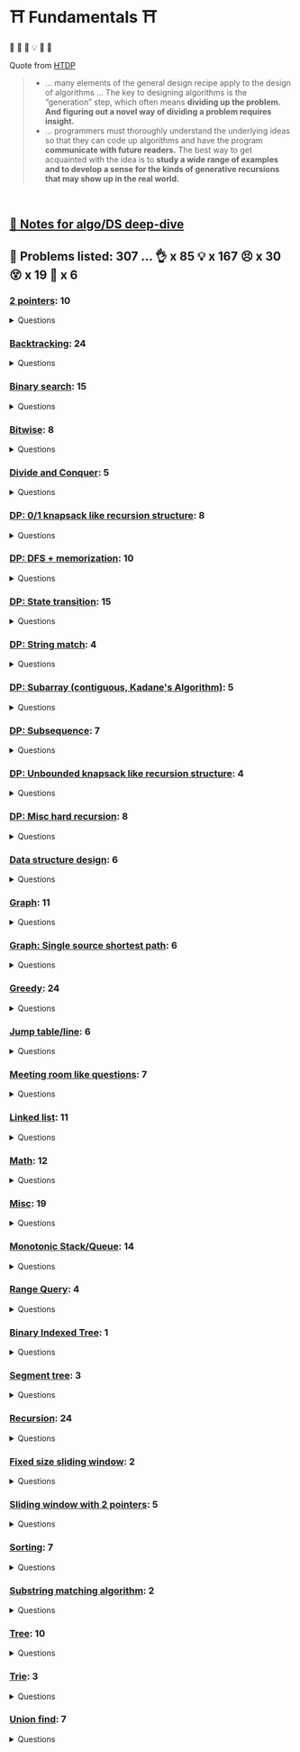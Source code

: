 # :shinto_shrine: Fundamentals :shinto_shrine:

:frog: :thinking: :exploding_head: :bulb: :star_struck: :sunrise:

Quote from [HTDP](https://htdp.org/)
> * ... many elements of the general design recipe apply to the design of algorithms ... The key to designing algorithms is the “generation” step, which often means **dividing up the problem. And figuring out a novel way of dividing a problem requires insight.**
> * ... programmers must thoroughly understand the underlying ideas so that they can code up algorithms and have the program **communicate with future readers.** The best way to get acquainted with the idea is to **study a wide range of examples and to develop a sense for the kinds of generative recursions that may show up in the real world.**

<br/>

## [:book: Notes for algo/DS deep-dive](_notes/README.md)

## :thinking: Problems listed: 307 ... :ok_hand: x 85 :bulb: x 167 :persevere: x 30 :dizzy_face: x 19 :exploding_head: x 6



### [2 pointers](problem_sets/2_ptrs/README.md): 10

<details><summary>Questions</summary>


  
  - :ok_hand: 946. Validate Stack Sequences
  

  
  - :ok_hand: 2390. Removing Stars From a String
  

  
  - :ok_hand: 1047. Remove All Adjacent Duplicates In String
  

  
  - :ok_hand: 151. Reverse Words in a String
  

  
  - :bulb: 16. 3Sum Closest
  

  
  - :bulb: 1498. Number of Subsequences That Satisfy the Given Sum Condition
  

  
  - :bulb: 11. Container With Most Water
  

  
  - :bulb: 1295. Find Median from Data Stream
  

  
  - :persevere: 777. Swap Adjacent in LR String
  

  
  - :persevere: 838. Push Dominoes
  

  
  ## Subarray sliding window algorithm
  

  
  ## Circular sort
  

  
  ## Quick select
  


</details>



### [Backtracking](problem_sets/backtracking/README.md): 24

<details><summary>Questions</summary>


  
  ## State walking
  

  
  - :ok_hand: 39. Combination Sum
  

  
  - :ok_hand: 131. Palindrome Partitioning
  

  
  - :bulb: 93. Restore IP Addresses
  

  
  - :bulb: 31. Next Permutation
  

  
  - :bulb: 491. Non-decreasing Subsequences
  

  
  - :bulb: 473. Matchsticks to Square
  

  
  - :bulb: 410. Split Array Largest Sum
  

  
  - :bulb: 465. Optimal Account Balancing
  

  
  - :bulb: 2477. Minimum Fuel Cost to Report to the Capital
  

  
  - :bulb: 1088. Confusing Number II
  

  
  ## Grid walking
  

  
  - :ok_hand: 490. The Maze
  

  
  - :bulb: 1254. Number of Closed Islands
  

  
  - :bulb: 489. Robot Room Cleaner
  

  
  - :bulb: 417. Pacific Atlantic Water Flow
  

  
  - :persevere: 1293. Shortest Path in a Grid with Obstacles Elimination
  

  
  ## BFS
  

  
  - :ok_hand: 841. Keys and Rooms
  

  
  - :ok_hand: 1345. Jump Game IV
  

  
  - :ok_hand: 1091. Shortest Path in Binary Matrix
  

  
  - :bulb: 662. Maximum Width of Binary Tree
  

  
  - :bulb: 1926. Nearest Exit from Entrance in Maze
  

  
  - :bulb: 1129. Shortest Path with Alternating Colors
  

  
  - :bulb: 934. Shortest Bridge
  

  
  ## BFS from multiple points
  

  
  - :bulb: 1162. As Far from Land as Possible
  

  
  ## Backtracking the BFS path
  

  
  - :persevere: 126. Word Ladder II
  

  
  ## [Backtracking with binary search](../binary_search/README.md#backtracking-x-binary-search)
  


</details>



### [Binary search](problem_sets/binary_search/README.md): 15

<details><summary>Questions</summary>


  
  - :ok_hand: 1011. Capacity To Ship Packages Within D Days
  

  
  - :ok_hand: 2389. Longest Subsequence With Limited Sum
  

  
  - :ok_hand: 74. Search a 2D Matrix
  

  
  - :ok_hand: 2187. Minimum Time to Complete Trips
  

  
  - :bulb: 34. Find First and Last Position of Element in Sorted Array
  

  
  - :bulb: 33. Search in Rotated Sorted Array
  

  
  - :bulb: 81. Search in Rotated Sorted Array II
  

  
  - :bulb: 2439. Minimize Maximum of Array
  

  
  - :persevere: 658. Find K Closest Elements
  

  
  - :persevere: 378. Kth Smallest Element in a Sorted Matrix
  

  
  - :dizzy_face: 4. Median of Two Sorted Arrays
  

  
  ## Backtracking x Binary search
  

  
  - :persevere: 1102. Path With Maximum Minimum Value
  

  
  - :dizzy_face: 410. Split Array Largest Sum
  

  
  ## Interval related questions
  

  
  - :ok_hand: 729. My Calendar I
  

  
  - :bulb: 715. Range Module
  


</details>



### [Bitwise](problem_sets/bitwise/README.md): 8

<details><summary>Questions</summary>


  
  ## [Two's complement](../../_notes/bitwise.md#twos-complement)
  

  
  - :bulb: 371. Sum of Two Integers
  

  
  ## basic operations
  

  
  - :ok_hand: 190. Reverse Bits
  

  
  - :ok_hand: 338. Counting Bits
  

  
  ## xor: `a^a = 0; b^0 = b; b^a^a = b`
  

  
  - :ok_hand: 268. Missing Number
  

  
  - :ok_hand: 645. Set Mismatch
  

  
  ## `odd ^ 1 == odd - 1`, `even ^ 1 == even + 1`
  

  
  - :persevere: 540. Single Element in a Sorted Array
  

  
  ## Reset the last set bit: `x & (x - 1)`
  

  
  - :ok_hand: 268. Missing Number
  

  
  ## Detect power of 2: `(x & (x - 1) == 0)`
  

  
  - :ok_hand: 1680. Concatenation of Consecutive Binary Numbers
  


</details>



### [Divide and Conquer](problem_sets/divide_and_conquer/README.md): 5

<details><summary>Questions</summary>


  
  - :ok_hand: 823. Binary Trees With Factors
  

  
  - :bulb: 109. Convert Sorted List to Binary Search Tree
  

  
  - :bulb: 23. Merge k Sorted Lists
  

  
  - :bulb: 889. Construct Binary Tree from Preorder and Postorder Traversal
  

  
  - :persevere: 894. All Possible Full Binary Trees
  


</details>



### [DP: 0/1 knapsack like recursion structure](problem_sets/dp/dp_01_knapsack/README.md): 8

<details><summary>Questions</summary>


  
  - :bulb: 474. Ones and Zeroes
  

  
  - :bulb: 416. Partition Equal Subset Sum
  

  
  - :bulb: 115. Distinct Subsequences
  

  
  - :bulb: 1235. Maximum Profit in Job Scheduling
  

  
  - :bulb: 2218. Maximum Value of K Coins From Piles
  

  
  - :bulb: 1639. Number of Ways to Form a Target String Given a Dictionary
  

  
  - :persevere: 879. Profitable Schemes
  

  
  - :persevere: 494. Target Sum
  


</details>



### [DP: DFS + memorization](problem_sets/dp/dp_dfs_memorization/README.md): 10

<details><summary>Questions</summary>


  
  - :ok_hand: 931. Minimum Falling Path Sum
  

  
  - :ok_hand: 576. Out of Boundary Paths
  

  
  - :bulb: 1770. Maximum Score from Performing Multiplication Operations
  

  
  - :bulb: 494. Target Sum
  

  
  - :bulb: 871. Minimum Number of Refueling Stops
  

  
  - :bulb: 1473. Paint House III
  

  
  ## [:persevere: 1547. Minimum Cost to Cut a Stick
  

  
  - :persevere: 1140. Stone Game II
  

  
  - :persevere: 1406. Stone Game III
  

  
  - :persevere: 1444. Number of Ways of Cutting a Pizza
  

  
  - :exploding_head: 1531. String Compression II
  


</details>



### [DP: State transition](problem_sets/dp/dp_state_transition/README.md): 15

<details><summary>Questions</summary>


  
  - :ok_hand: 198. House Robber
  

  
  - :ok_hand: 740. Delete and Earn
  

  
  - :ok_hand: 309. Best Time to Buy and Sell Stock with Cooldown
  

  
  - :ok_hand: 1220. Count Vowels Permutation
  

  
  - :ok_hand: 2466. Count Ways To Build Good Strings
  

  
  - :ok_hand: 1402. Reducing Dishes
  

  
  - :bulb: 983. Minimum Cost For Tickets
  

  
  - :bulb: 2140. Solving Questions With Brainpower
  

  
  - :bulb: 1416. Restore The Array
  

  
  - :bulb: 188. Best Time to Buy and Sell Stock IV
  

  
  - :bulb: 799. Champagne Tower
  

  
  - :bulb: 1335. Minimum Difficulty of a Job Schedule
  

  
  - :bulb: 1937. Maximum Number of Points with Cost
  

  
  - :dizzy_face: 790. Domino and Tromino Tiling
  

  
  - :exploding_head: 818. Race Car
  


</details>



### [DP: String match](problem_sets/dp/dp_string_match/README.md): 4

<details><summary>Questions</summary>


  
  - :bulb: 718. Maximum Length of Repeated Subarray
  

  
  - :bulb: 72. Edit Distance
  

  
  - :bulb: 1035. Uncrossed Lines
  

  
  - :dizzy_face: 87. Scramble String
  


</details>



### [DP: Subarray (contiguous, Kadane's Algorithm)](problem_sets/dp/dp_subarray_kadane/README.md): 5

<details><summary>Questions</summary>


  
  - :ok_hand: 53. Maximum Subarray
  

  
  - :bulb: 918. Maximum Sum Circular Subarray
  

  
  - :bulb: 363. Max Sum of Rectangle No Larger Than K
  

  
  - :bulb: 974. Subarray Sums Divisible by K
  

  
  - :dizzy_face: 2272. Substring With Largest Variance
  


</details>



### [DP: Subsequence](problem_sets/dp/dp_subseq/README.md): 7

<details><summary>Questions</summary>


  
  - :bulb: 1143. Longest Common Subsequence
  

  
  - :bulb: 1964. Find the Longest Valid Obstacle Course at Each Position
  

  
  - :bulb: 647. Palindromic Substrings
  

  
  - :bulb: 516. Longest Palindromic Subsequence
  

  
  - :bulb: 300. Longest Increasing Subsequence
  

  
  - :bulb: 1626. Best Team With No Conflicts
  

  
  - :bulb: 1130. Minimum Cost Tree From Leaf Values
  


</details>



### [DP: Unbounded knapsack like recursion structure](problem_sets/dp/dp_unbounded_knapsack/README.md): 4

<details><summary>Questions</summary>


  
  - :ok_hand: 377. Combination Sum IV
  

  
  - :bulb: 1155. Number of Dice Rolls With Target Sum
  

  
  - :bulb: 518. Coin Change II
  

  
  - :bulb: 91. Decode Ways
  


</details>



### [DP: Misc hard recursion](problem_sets/dp/dp_z_misc_hard_recursion/README.md): 8

<details><summary>Questions</summary>


  
  - :persevere: 1799. Maximize Score After N Operations
  

  
  - :persevere: 907. Sum of Subarray Minimums
  

  
  - :dizzy_face: 446. Arithmetic Slices II - Subsequence
  

  
  - :dizzy_face: 629. K Inverse Pairs Array
  

  
  - :dizzy_face: 837. New 21 Game
  

  
  - :exploding_head: 376. Wiggle Subsequence
  

  
  - :exploding_head: 465. Optimal Account Balancing
  

  
  ## Reroot technique with DP
  

  
  - :exploding_head: 834. Sum of Distances in Tree
  


</details>



### [Data structure design](problem_sets/ds_design/README.md): 6

<details><summary>Questions</summary>


  
  - :ok_hand: 232. Implement Queue using Stacks
  

  
  - :ok_hand: 380. Insert Delete GetRandom O(1)
  

  
  - :ok_hand: 692. Top K Frequent Words
  

  
  - :ok_hand: 2336. Smallest Number in Infinite Set
  

  
  - :bulb: 460. LFU Cache
  

  
  - :persevere: 146. LRU Cache
  


</details>



### [Graph](problem_sets/graph/README.md): 11

<details><summary>Questions</summary>


  
  - :ok_hand: 1557. Minimum Number of Vertices to Reach All Nodes
  

  
  ## Bipartite
  

  
  ## Solve bipartition with union-find
  

  
  - :bulb: 886. Possible Bipartition
  

  
  ## Solve bipartition with dfs validation
  

  
  - :bulb: 785. Is Graph Bipartite
  

  
  ## Model as graph
  

  
  - :bulb: 2101. Detonate the Maximum Bombs
  

  
  - :bulb: 2115. Find All Possible Recipes from Given Supplies
  

  
  - :dizzy_face: 1153. String Transforms Into Another String
  

  
  ## Connected component
  

  
  - :ok_hand: 2492. Minimum Score of a Path Between Two Cities
  

  
  - :bulb: 947. Most Stones Removed with Same Row or Column
  

  
  ## Use concept in Tarjan's SCC
  

  
  - :persevere: 2360. Longest Cycle in a Graph
  

  
  ## [Topological sort](../../_notes/graph/graph_topological_sort.md)
  

  
  - :bulb: 269. Alien Dictionary
  

  
  - :bulb: 1857. Largest Color Value in a Directed Graph
  


</details>



### [Graph: Single source shortest path](problem_sets/graph/graph_sssp/README.md): 6

<details><summary>Questions</summary>


  
  ## Dijkstra
  

  
  - :ok_hand: 743. Network Delay Time
  

  
  - :bulb: 787. Cheapest Flights Within K Stops
  

  
  ## Grid walking using Dijkstra, "Dijkstra's algorithm is BFS with a priority queue"
  

  
  - :bulb: 778. Swim in Rising Water
  

  
  - :bulb: 1102. Path With Maximum Minimum Value
  

  
  - :bulb: 1514. Path with Maximum Probability
  

  
  - :bulb: 1631. Path With Minimum Effort
  

  
  ## Bellmon-Ford Specific (e.g. contains negative cycle)
  


</details>



### [Greedy](problem_sets/greedy/README.md): 24

<details><summary>Questions</summary>


  
  - :ok_hand: 703. Kth Largest Element in a Stream
  

  
  - :ok_hand: 121. Best Time to Buy and Sell Stock
  

  
  - :ok_hand: 881. Boats to Save People
  

  
  - :ok_hand: 2178. Maximum Split of Positive Even Integers
  

  
  - :bulb: 134. Gas Station
  

  
  - :bulb: 763. Partition Labels
  

  
  - :bulb: 1414. Find the Minimum Number of Fibonacci Numbers Whose Sum Is K
  

  
  - :bulb: 316. Remove Duplicate Letters
  

  
  - :bulb: 659. Split Array into Consecutive Subsequences
  

  
  - :bulb: 936. Stamping The Sequence
  

  
  - :bulb: 1055. Shortest Way to Form String
  

  
  - :bulb: 135. Candy
  

  
  - :bulb: 1578. Minimum Time to Make Rope Colorful
  

  
  - :bulb: 406. Queue Reconstruction by Height
  

  
  - :bulb: 1383. Maximum Performance of a Team
  

  
  - :bulb: 871. Minimum Number of Refueling Stops
  

  
  - :bulb: 665. Non-decreasing Array
  

  
  - :bulb: 502. IPO
  

  
  - :bulb: 2136. Earliest Possible Day of Full Bloom
  

  
  - :bulb: 2542. Maximum Subsequence Score
  

  
  - :persevere: 1675. Minimize Deviation in Array
  

  
  - :persevere: 649. Dota2 Senate
  

  
  - :dizzy_face: 1354. Construct Target Array With Multiple Sums
  

  
  - :exploding_head: 218. The Skyline Problem
  


</details>



### [Jump table/line](problem_sets/greedy/jump_table/README.md): 6

<details><summary>Questions</summary>


  
  - :ok_hand: 452. Minimum Number of Arrows to Burst Balloons
  

  
  - :bulb: 45. Jump Game II
  

  
  - :bulb: 1024. Video Stitching
  

  
  - :bulb: 1326. Minimum Number of Taps to Open to Water a Garden
  

  
  - :bulb: 739. Daily Temperatures
  

  
  - :bulb: 1834. Single-Threaded CPU
  


</details>



### [Meeting room like questions](problem_sets/greedy/meeting_room_like/README.md): 7

<details><summary>Questions</summary>


  
  - :bulb: 56. Merge Intervals
  

  
  - :bulb: 352. Data Stream as Disjoint Intervals
  

  
  - :bulb: 759. Employee Free Time
  

  
  - :bulb: 57. Insert Interval
  

  
  - :bulb: 732. My Calendar III
  

  
  - :bulb: 630. Course Schedule III
  

  
  - :bulb: 2402. Meeting Rooms III
  


</details>



### [Linked list](problem_sets/linked_list/README.md): 11

<details><summary>Questions</summary>


  
  ## Basic operations on linked list
  

  
  - :ok_hand: 141. Linked List Cycle
  

  
  - :ok_hand: 142. Linked List Cycle II
  

  
  - :ok_hand: 206. Reverse Linked List
  

  
  - :ok_hand: 876. Middle of the Linked List
  

  
  - :ok_hand: 328. Odd Even Linked List
  

  
  - :ok_hand: 1721. Swapping Nodes in a Linked List
  

  
  ## [:bulb: 382. Linked List Random Node](https://leetcode.com/problems/linked-list-random-node)
  

  
  ## Composite operations on linked list
  

  
  - :bulb: 61. Rotate List
  

  
  - :bulb: 19. Remove Nth Node From End of List
  

  
  - :bulb: 92. Reverse Linked List II
  

  
  - :bulb: 234. Palindrome Linked List
  

  
  - :bulb: 445. Add Two Numbers II
  


</details>



### [Math](problem_sets/math/README.md): 12

<details><summary>Questions</summary>


  
  - :bulb: 319. Bulb Switcher
  

  
  - :bulb: 462. Minimum Moves to Equal Array Elements II
  

  
  - :bulb: 2244. Minimum Rounds to Complete All Tasks
  

  
  - :bulb: 1359. Count All Valid Pickup and Delivery Options
  

  
  - :bulb: 2348. Number of Zero-Filled Subarrays
  

  
  - :bulb: 1071. Greatest Common Divisor of Strings
  

  
  ## Geometry
  

  
  - :ok_hand: 593. Valid Square
  

  
  - :ok_hand: 478. Generate Random Point in a Circle
  

  
  - :bulb: 1610. Maximum Number of Visible Points
  

  
  - :bulb: 149. Max Points on a Line
  

  
  ## Fisher–Yates shuffle
  

  
  - :bulb: 384. Shuffle an Array
  

  
  ## Reservoir sampling
  

  
  - :bulb: 382. Linked List Random Node
  


</details>



### [Misc](problem_sets/misc/README.md): 19

<details><summary>Questions</summary>


  
  ## Good for practice
  

  
  - :ok_hand: 71. Simplify Path
  

  
  ## Great algo to do something
  

  
  - :ok_hand: 916. Word Subsets
  

  
  - :ok_hand: 334. Increasing Triplet Subsequence
  

  
  - :ok_hand: 249. Group Shifted Strings
  

  
  - :bulb: 1470. Shuffle the Array
  

  
  - :bulb: 189. Rotate Array
  

  
  - :bulb: 833. Find And Replace in String
  

  
  - :bulb: 1209. Remove All Adjacent Duplicates in String II
  

  
  - :persevere: 2444. Count Subarrays With Fixed Bounds
  

  
  - :dizzy_face: 2306. Naming a Company
  

  
  - :dizzy_face: 856. Score of Parentheses
  

  
  ## Nice implementation idea
  

  
  - :ok_hand: 1539. Kth Missing Positive Number
  

  
  - :ok_hand: 12. Integer to Roman
  

  
  - :ok_hand: 443. String Compression
  

  
  ## Hard indices manipulation
  

  
  - :bulb: 48. Rotate Image
  

  
  - :persevere: 6. Zigzag Conversion
  

  
  - :persevere: 835. Image Overlap
  

  
  ## Brainteaser
  

  
  - :bulb: 458. Poor Pigs
  

  
  - :dizzy_face: 932. Beautiful Array
  


</details>



### [Monotonic Stack/Queue](problem_sets/monotonic/README.md): 14

<details><summary>Questions</summary>


  
  - :bulb: 739. Daily Temperatures
  

  
  - :bulb: 496. Next Greater Element I
  

  
  - :bulb: 503. Next Greater Element II
  

  
  - :bulb: 556. Next Greater Element III
  

  
  - :bulb: 239. Sliding Window Maximum
  

  
  - :bulb: 1696. Jump Game VI
  

  
  - :bulb: 901. Online Stock Span
  

  
  - :bulb: 84. Largest Rectangle in Histogram
  

  
  - :bulb: 853. Car Fleet
  

  
  - :persevere: 2454. Next Greater Element IV
  

  
  - :persevere: 2289. Steps to Make Array Non-decreasing
  

  
  - :persevere: 907. Sum of Subarray Minimums
  

  
  - :dizzy_face: 1776. Car Fleet II
  

  
  - :dizzy_face: 1130. Minimum Cost Tree From Leaf Values
  


</details>



### [Range Query](problem_sets/range_query/README.md): 4

<details><summary>Questions</summary>


  
  ## Prefix sum
  

  
  - :ok_hand: 560. Subarray Sum Equals K
  

  
  - :bulb: 523. Continuous Subarray Sum
  

  
  - :bulb: 1664. Ways to Make a Fair Array
  

  
  ## The jump line method
  

  
  - :bulb: 2158. Amount of New Area Painted Each Day
  


</details>



### [Binary Indexed Tree](problem_sets/range_query/binary_indexed_tree/README.md): 1

<details><summary>Questions</summary>


  
  - :ok_hand: 307. Range Sum Query - Mutable
  


</details>



### [Segment tree](problem_sets/range_query/segment_tree/README.md): 3

<details><summary>Questions</summary>


  
  - :ok_hand: 307. Range Sum Query - Mutable
  

  
  - :bulb: 2158. Amount of New Area Painted Each Day
  

  
  - :dizzy_face: 315. Count of Smaller Numbers After Self
  


</details>



### [Recursion](problem_sets/recursion/README.md): 24

<details><summary>Questions</summary>


  
  - :ok_hand: 38. Count and Say
  

  
  - :ok_hand: 1026. Maximum Difference Between Node and Ancestor
  

  
  - :ok_hand: 669. Trim a Binary Search Tree
  

  
  - :ok_hand: 783. Minimum Distance Between BST Nodes
  

  
  - :ok_hand: 226. Invert Binary Tree
  

  
  - :ok_hand: 101. Symmetric Tree
  

  
  - :ok_hand: 814. Binary Tree Pruning
  

  
  - :ok_hand: 129. Sum Root to Leaf Numbers
  

  
  - :ok_hand: 1443. Minimum Time to Collect All Apples in a Tree
  

  
  - :bulb: 236. Lowest Common Ancestor of a Binary Tree
  

  
  - :bulb: 105. Construct Binary Tree from Preorder and Inorder Traversal
  

  
  - :bulb: 106. Construct Binary Tree from Inorder and Postorder Traversal
  

  
  - :bulb: 889. Construct Binary Tree from Preorder and Postorder Traversal
  

  
  - :bulb: 230. Kth Smallest Element in a BST
  

  
  - :bulb: 222. Count Complete Tree Nodes
  

  
  - :bulb: 958. Check Completeness of a Binary Tree
  

  
  - :bulb: 124. Binary Tree Maximum Path Sum
  

  
  - :bulb: 2246. Longest Path With Different Adjacent Characters
  

  
  - :bulb: 1372. Longest ZigZag Path in a Binary Tree
  

  
  - :bulb: 394. Decode String
  

  
  - :bulb: 427. Construct Quad Tree
  

  
  - :persevere: 897. Increasing Order Search Tree
  

  
  - :persevere: 426. Convert Binary Search Tree to Sorted Doubly Linked List
  

  
  - :dizzy_face: 114. Flatten Binary Tree to Linked List
  


</details>



### [Fixed size sliding window](problem_sets/sliding_window/fixed_size/README.md): 2

<details><summary>Questions</summary>


  
  - :bulb: 1423. Maximum Points You Can Obtain from Cards
  

  
  - :persevere: 30. Substring with Concatenation of All Words
  


</details>



### [Sliding window with 2 pointers](problem_sets/sliding_window/with_2_ptrs/README.md): 5

<details><summary>Questions</summary>


  
  - :bulb: 76. Minimum Window Substring
  

  
  - :bulb: 567. Permutation in String
  

  
  - :bulb: 904. Fruit Into Baskets
  

  
  - :bulb: 159. Longest Substring with At Most Two Distinct Characters
  

  
  - :bulb: 438. Find All Anagrams in a String
  


</details>



### [Sorting](problem_sets/sorting/README.md): 7

<details><summary>Questions</summary>


  
  - :bulb: 1996. The Number of Weak Characters in the Game
  

  
  ## Bucket sort
  

  
  - :bulb: 1710. Maximum Units on a Truck
  

  
  ## Bubble sort
  

  
  - :bulb: 899. Orderly Queue
  

  
  ## Merge sort
  

  
  - :bulb: 315. Count of Smaller Numbers After Self
  

  
  ## Circular sort
  

  
  - :ok_hand: 645. Set Mismatch
  

  
  ## Counting sort
  

  
  - :ok_hand: 912. Sort an Array
  

  
  ## Quick select
  

  
  - :bulb: 215. Kth Largest Element in an Array
  


</details>



### [Substring matching algorithm](problem_sets/substr_matching/README.md): 2

<details><summary>Questions</summary>


  
  - :bulb: 28. Find the Index of the First Occurrence in a String
  

  
  - :bulb: 718. Maximum Length of Repeated Subarray
  

  
  ## Sliding window of Substring
  


</details>



### [Tree](problem_sets/tree/README.md): 10

<details><summary>Questions</summary>


  
  - :ok_hand: 235. Lowest Common Ancestor of a Binary Search Tree
  

  
  - :ok_hand: 236. Lowest Common Ancestor of a Binary Tree
  

  
  - :ok_hand: 297. Serialize and Deserialize Binary Tree
  

  
  - :ok_hand: 652. Find Duplicate Subtrees
  

  
  ## Tree traversal
  

  
  - :ok_hand: 144. Binary Tree Preorder Traversal
  

  
  - :ok_hand: 103. Binary Tree Zigzag Level Order Traversal
  

  
  - :ok_hand: 987. Vertical Order Traversal of a Binary Tree
  

  
  - :bulb: 94. Binary Tree Inorder Traversal with Iterative
  

  
  ## BST
  

  
  - :ok_hand: 173. Binary Search Tree Iterator
  

  
  - :bulb: 653. Two Sum IV - Input is a BST
  


</details>



### [Trie](problem_sets/trie/README.md): 3

<details><summary>Questions</summary>


  
  - :ok_hand: 208. Implement Trie (Prefix Tree)
  

  
  ## [211. Design Add and Search Words Data Structure](https://leetcode.com/problems/design-add-and-search-words-data-structure) / [:man_technologist:](design_add_and_search_ds.h)
  

  
  - :bulb: 212. Word Search II
  

  
  - :dizzy_face: 336. Palindrome Pairs
  


</details>



### [Union find](problem_sets/union_find/README.md): 7

<details><summary>Questions</summary>


  
  - :ok_hand: 1971. Find if Path Exists in Graph
  

  
  - :ok_hand: 990. Satisfiability of Equality Equations
  

  
  - :ok_hand: 839. Similar String Groups
  

  
  - :bulb: 1579. Remove Max Number of Edges to Keep Graph Fully Traversable
  

  
  - :bulb: 947. Most Stones Removed with Same Row or Column
  

  
  - :persevere: 1697. Checking Existence of Edge Length Limited Paths
  

  
  - :dizzy_face: 2421. Number of Good Paths
  

  
  ## [Use union-find to solve Bipartition](../graph/README.md#solve-bipartition-with-union-find)
  


</details>


